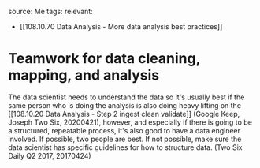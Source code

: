 source: Me
tags: 
relevant: 
- [[108.10.70 Data Analysis - More data analysis best practices]]

# Teamwork for data cleaning, mapping, and analysis

The data scientist needs to understand the data so it's usually best if the same person who is doing the analysis is also doing heavy lifting on the [[108.10.20 Data Analysis - Step 2 ingest clean validate]] (Google Keep, Joseph Two Six, 20200421), however, and especially if there is going to be a structured, repeatable process, it's also good to have a data engineer involved. If possible, two people are best. If not possible, make sure the data scientist has specific guidelines for how to structure data. (Two Six Daily Q2 2017, 20170424)
